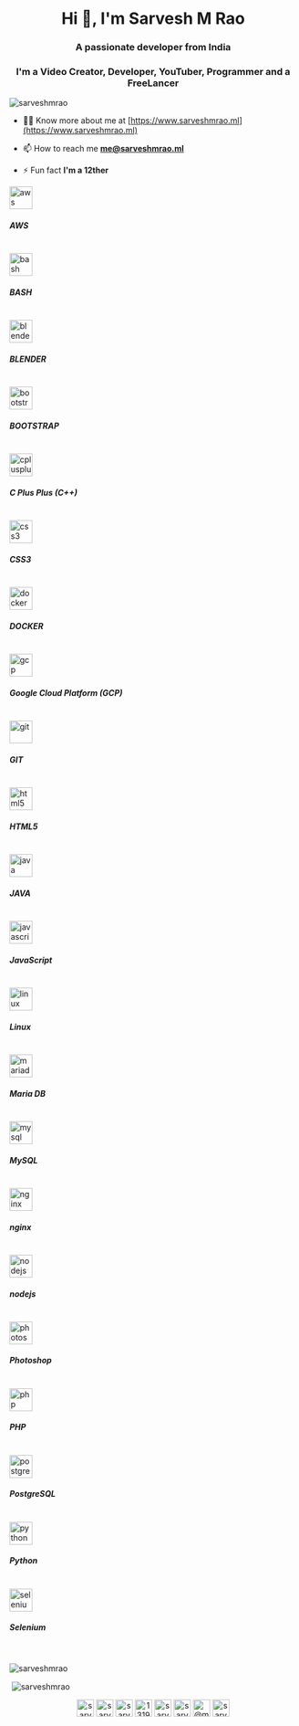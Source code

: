 <h1 align="center">Hi 👋, I'm Sarvesh M Rao</h1>
<h3 align="center">A passionate developer from India</h3>
<h3 align="center">I'm a Video Creator, Developer, YouTuber, Programmer and a FreeLancer</h3>
<p align="left"> <img src="https://komarev.com/ghpvc/?username=sarveshmrao" alt="sarveshmrao" /> </p>

- 👨‍💻 Know more about me at [https://www.sarveshmrao.ml](https://www.sarveshmrao.ml)

- 📫 How to reach me **me@sarveshmrao.ml**

- ⚡ Fun fact **I'm a 12ther**

<p align="left"><img src="https://devicons.github.io/devicon/devicon.git/icons/amazonwebservices/amazonwebservices-original-wordmark.svg" alt="aws" width="40" height="40"/><h5>AWS</h5><br> <img src="https://www.vectorlogo.zone/logos/gnu_bash/gnu_bash-icon.svg" alt="bash" width="40" height="40"/><h5>BASH</h5><br> <img src="https://download.blender.org/branding/community/blender_community_badge_white.svg" alt="blender" width="40" height="40"/><h5>BLENDER</h5><br> <img src="https://devicons.github.io/devicon/devicon.git/icons/bootstrap/bootstrap-plain.svg" alt="bootstrap" width="40" height="40"/><h5>BOOTSTRAP</h5><br> <img src="https://devicons.github.io/devicon/devicon.git/icons/cplusplus/cplusplus-original.svg" alt="cplusplus" width="40" height="40"/><h5>C Plus Plus (C++)</h5><br> <img src="https://devicons.github.io/devicon/devicon.git/icons/css3/css3-original-wordmark.svg" alt="css3" width="40" height="40"/><h5>CSS3</h5><br> <img src="https://devicons.github.io/devicon/devicon.git/icons/docker/docker-original-wordmark.svg" alt="docker" width="40" height="40"/><h5>DOCKER</h5><br> <img src="https://www.vectorlogo.zone/logos/google_cloud/google_cloud-icon.svg" alt="gcp" width="40" height="40"/><h5>Google Cloud Platform (GCP)</h5><br> <img src="https://www.vectorlogo.zone/logos/git-scm/git-scm-icon.svg" alt="git" width="40" height="40"/><h5>GIT</h5><br> <img src="https://devicons.github.io/devicon/devicon.git/icons/html5/html5-original-wordmark.svg" alt="html5" width="40" height="40"/><h5>HTML5</h5><br> <img src="https://devicons.github.io/devicon/devicon.git/icons/java/java-original-wordmark.svg" alt="java" width="40" height="40"/><h5>JAVA</h5><br> <img src="https://devicons.github.io/devicon/devicon.git/icons/javascript/javascript-original.svg" alt="javascript" width="40" height="40"/><h5>JavaScript</h5><br> <img src="https://devicons.github.io/devicon/devicon.git/icons/linux/linux-original.svg" alt="linux" width="40" height="40"/><h5>Linux</h5><br> <img src="https://www.vectorlogo.zone/logos/mariadb/mariadb-icon.svg" alt="mariadb" width="40" height="40"/><h5>Maria DB</h5><br> <img src="https://devicons.github.io/devicon/devicon.git/icons/mysql/mysql-original-wordmark.svg" alt="mysql" width="40" height="40"/><h5>MySQL</h5><br> <img src="https://devicons.github.io/devicon/devicon.git/icons/nginx/nginx-original.svg" alt="nginx" width="40" height="40"/><h5>nginx</h5><br> <img src="https://devicons.github.io/devicon/devicon.git/icons/nodejs/nodejs-original-wordmark.svg" alt="nodejs" width="40" height="40"/><h5>nodejs</h5><br> <img src="https://devicons.github.io/devicon/devicon.git/icons/photoshop/photoshop-plain.svg" alt="photoshop" width="40" height="40"/><h5>Photoshop</h5><br> <img src="https://devicons.github.io/devicon/devicon.git/icons/php/php-original.svg" alt="php" width="40" height="40"/><h5>PHP</h5><br> <img src="https://devicons.github.io/devicon/devicon.git/icons/postgresql/postgresql-original-wordmark.svg" alt="postgresql" width="40" height="40"/><h5>PostgreSQL</h5><br> <img src="https://devicons.github.io/devicon/devicon.git/icons/python/python-original.svg" alt="python" width="40" height="40"/><h5>Python</h5><br> <img src="https://raw.githubusercontent.com/detain/svg-logos/780f25886640cef088af994181646db2f6b1a3f8/svg/selenium-logo.svg" alt="selenium" width="40" height="40"/><h5>Selenium</h5><br></p>
<p><img align="center" src="https://github-readme-stats.vercel.app/api/top-langs/?username=sarveshmrao&layout=compact" alt="sarveshmrao" /></p>

<p>&nbsp;<img align="center" src="https://github-readme-stats.vercel.app/api?username=sarveshmrao&show_icons=true" alt="sarveshmrao" /></p>

<p align="center">
<a href="https://codepen.io/sarveshmrao" target="blank"><img align="center" src="https://cdn.jsdelivr.net/npm/simple-icons@3.0.1/icons/codepen.svg" alt="sarveshmrao" height="30" width="30" /></a>
<a href="https://twitter.com/sarveshmrao" target="blank"><img align="center" src="https://cdn.jsdelivr.net/npm/simple-icons@3.0.1/icons/twitter.svg" alt="sarveshmrao" height="30" width="30" /></a>
<a href="https://linkedin.com/in/sarveshmrao" target="blank"><img align="center" src="https://cdn.jsdelivr.net/npm/simple-icons@3.0.1/icons/linkedin.svg" alt="sarveshmrao" height="30" width="30" /></a>
<a href="https://stackoverflow.com/users/13193900" target="blank"><img align="center" src="https://cdn.jsdelivr.net/npm/simple-icons@3.0.1/icons/stackoverflow.svg" alt="13193900" height="30" width="30" /></a>
<a href="https://fb.com/sarvesh-mrao" target="blank"><img align="center" src="https://cdn.jsdelivr.net/npm/simple-icons@3.0.1/icons/facebook.svg" alt="sarvesh-mrao" height="30" width="30" /></a>
<a href="https://instagram.com/sarveshmrao" target="blank"><img align="center" src="https://cdn.jsdelivr.net/npm/simple-icons@3.0.1/icons/instagram.svg" alt="sarveshmrao" height="30" width="30" /></a>
<a href="https://medium.com/@mraosarvesh" target="blank"><img align="center" src="https://cdn.jsdelivr.net/npm/simple-icons@3.0.1/icons/medium.svg" alt="@mraosarvesh" height="30" width="30" /></a>
<a href="https://www.youtube.com/c/sarveshmrao" target="blank"><img align="center" src="https://cdn.jsdelivr.net/npm/simple-icons@3.0.1/icons/youtube.svg" alt="sarveshmrao" height="30" width="30" /></a>
</p>
